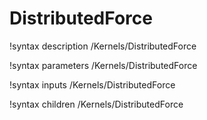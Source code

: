 # DistributedForce

!syntax description /Kernels/DistributedForce

!syntax parameters /Kernels/DistributedForce

!syntax inputs /Kernels/DistributedForce

!syntax children /Kernels/DistributedForce
